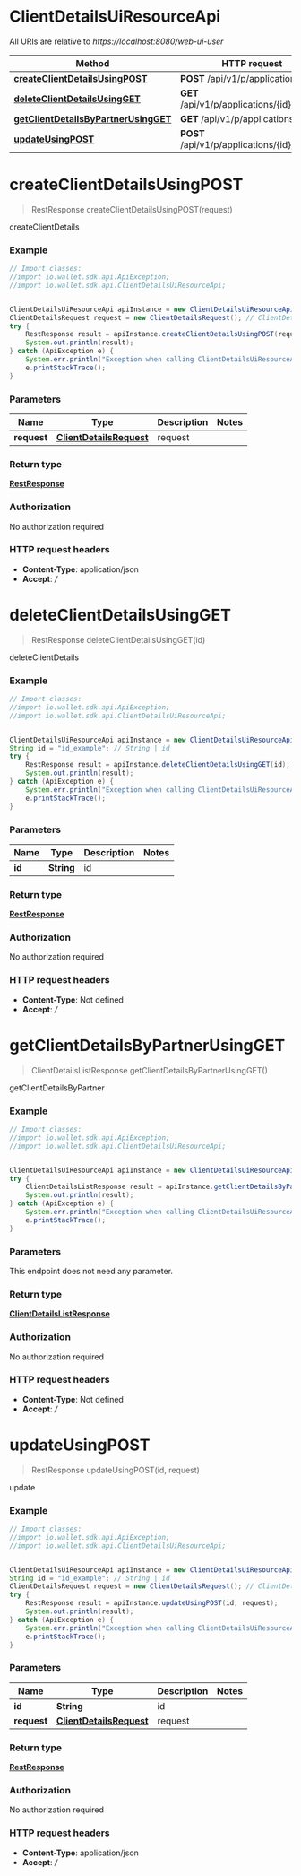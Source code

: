 # ClientDetailsUiResourceApi

All URIs are relative to *https://localhost:8080/web-ui-user*

Method | HTTP request | Description
------------- | ------------- | -------------
[**createClientDetailsUsingPOST**](ClientDetailsUiResourceApi.md#createClientDetailsUsingPOST) | **POST** /api/v1/p/applications | createClientDetails
[**deleteClientDetailsUsingGET**](ClientDetailsUiResourceApi.md#deleteClientDetailsUsingGET) | **GET** /api/v1/p/applications/{id}/delete | deleteClientDetails
[**getClientDetailsByPartnerUsingGET**](ClientDetailsUiResourceApi.md#getClientDetailsByPartnerUsingGET) | **GET** /api/v1/p/applications | getClientDetailsByPartner
[**updateUsingPOST**](ClientDetailsUiResourceApi.md#updateUsingPOST) | **POST** /api/v1/p/applications/{id}/update | update


<a name="createClientDetailsUsingPOST"></a>
# **createClientDetailsUsingPOST**
> RestResponse createClientDetailsUsingPOST(request)

createClientDetails

### Example
```java
// Import classes:
//import io.wallet.sdk.api.ApiException;
//import io.wallet.sdk.api.ClientDetailsUiResourceApi;


ClientDetailsUiResourceApi apiInstance = new ClientDetailsUiResourceApi(defaultClient);
ClientDetailsRequest request = new ClientDetailsRequest(); // ClientDetailsRequest | request
try {
    RestResponse result = apiInstance.createClientDetailsUsingPOST(request);
    System.out.println(result);
} catch (ApiException e) {
    System.err.println("Exception when calling ClientDetailsUiResourceApi#createClientDetailsUsingPOST");
    e.printStackTrace();
}
```

### Parameters

Name | Type | Description  | Notes
------------- | ------------- | ------------- | -------------
 **request** | [**ClientDetailsRequest**](ClientDetailsRequest.md)| request |

### Return type

[**RestResponse**](RestResponse.md)

### Authorization

No authorization required

### HTTP request headers

 - **Content-Type**: application/json
 - **Accept**: */*

<a name="deleteClientDetailsUsingGET"></a>
# **deleteClientDetailsUsingGET**
> RestResponse deleteClientDetailsUsingGET(id)

deleteClientDetails

### Example
```java
// Import classes:
//import io.wallet.sdk.api.ApiException;
//import io.wallet.sdk.api.ClientDetailsUiResourceApi;


ClientDetailsUiResourceApi apiInstance = new ClientDetailsUiResourceApi(defaultClient);
String id = "id_example"; // String | id
try {
    RestResponse result = apiInstance.deleteClientDetailsUsingGET(id);
    System.out.println(result);
} catch (ApiException e) {
    System.err.println("Exception when calling ClientDetailsUiResourceApi#deleteClientDetailsUsingGET");
    e.printStackTrace();
}
```

### Parameters

Name | Type | Description  | Notes
------------- | ------------- | ------------- | -------------
 **id** | **String**| id |

### Return type

[**RestResponse**](RestResponse.md)

### Authorization

No authorization required

### HTTP request headers

 - **Content-Type**: Not defined
 - **Accept**: */*

<a name="getClientDetailsByPartnerUsingGET"></a>
# **getClientDetailsByPartnerUsingGET**
> ClientDetailsListResponse getClientDetailsByPartnerUsingGET()

getClientDetailsByPartner

### Example
```java
// Import classes:
//import io.wallet.sdk.api.ApiException;
//import io.wallet.sdk.api.ClientDetailsUiResourceApi;


ClientDetailsUiResourceApi apiInstance = new ClientDetailsUiResourceApi(defaultClient);
try {
    ClientDetailsListResponse result = apiInstance.getClientDetailsByPartnerUsingGET();
    System.out.println(result);
} catch (ApiException e) {
    System.err.println("Exception when calling ClientDetailsUiResourceApi#getClientDetailsByPartnerUsingGET");
    e.printStackTrace();
}
```

### Parameters
This endpoint does not need any parameter.

### Return type

[**ClientDetailsListResponse**](ClientDetailsListResponse.md)

### Authorization

No authorization required

### HTTP request headers

 - **Content-Type**: Not defined
 - **Accept**: */*

<a name="updateUsingPOST"></a>
# **updateUsingPOST**
> RestResponse updateUsingPOST(id, request)

update

### Example
```java
// Import classes:
//import io.wallet.sdk.api.ApiException;
//import io.wallet.sdk.api.ClientDetailsUiResourceApi;


ClientDetailsUiResourceApi apiInstance = new ClientDetailsUiResourceApi(defaultClient);
String id = "id_example"; // String | id
ClientDetailsRequest request = new ClientDetailsRequest(); // ClientDetailsRequest | request
try {
    RestResponse result = apiInstance.updateUsingPOST(id, request);
    System.out.println(result);
} catch (ApiException e) {
    System.err.println("Exception when calling ClientDetailsUiResourceApi#updateUsingPOST");
    e.printStackTrace();
}
```

### Parameters

Name | Type | Description  | Notes
------------- | ------------- | ------------- | -------------
 **id** | **String**| id |
 **request** | [**ClientDetailsRequest**](ClientDetailsRequest.md)| request |

### Return type

[**RestResponse**](RestResponse.md)

### Authorization

No authorization required

### HTTP request headers

 - **Content-Type**: application/json
 - **Accept**: */*


